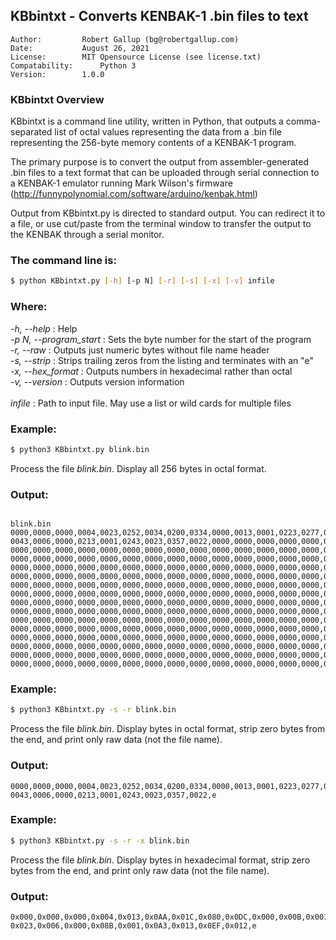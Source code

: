 ## KBbintxt - Converts KENBAK-1 .bin files to text

```
Author:    		Robert Gallup (bg@robertgallup.com)
Date:      		August 26, 2021
License:   		MIT Opensource License (see license.txt) 
Compatability:		Python 3
Version:		1.0.0
```

### KBbintxt Overview

KBbintxt is a command line utility, written in Python, that outputs a comma-separated list of octal values representing the data from a .bin file representing the 256-byte memory contents of a KENBAK-1 program. 

The primary purpose is to convert the output from assembler-generated .bin files to a text format that can be uploaded through serial connection to a KENBAK-1 emulator running Mark Wilson's firmware (http://funnypolynomial.com/software/arduino/kenbak.html)

Output from KBbintxt.py is directed to standard output. You can redirect it to a file, or use cut/paste from the terminal window to transfer the output to the KENBAK through a serial monitor.

### The command line is:

``` bash
$ python KBbintxt.py [-h] [-p N] [-r] [-s] [-x] [-v] infile
```

### Where:

*-h, \-\-help* : Help<br />
*-p N, \-\-program_start* : Sets the byte number for the start of the program<br />
*-r, \-\-raw* : Outputs just numeric bytes without file name header<br />
*-s, \-\-strip* : Strips trailing zeros from the listing and terminates with an "e"<br />*-x, \-\-hex_format* : Outputs numbers in hexadecimal rather than octal<br />*-v, \-\-version* : Outputs version information<br />
<br />
*infile* : Path to input file. May use a list or wild cards for multiple files<br />

### Example:

``` bash
$ python3 KBbintxt.py blink.bin
```
Process the file *blink.bin*. Display all 256 bytes in octal format.

### Output:

```

blink.bin
0000,0000,0000,0004,0023,0252,0034,0200,0334,0000,0013,0001,0223,0277,0367,0022,
0043,0006,0000,0213,0001,0243,0023,0357,0022,0000,0000,0000,0000,0000,0000,0000,
0000,0000,0000,0000,0000,0000,0000,0000,0000,0000,0000,0000,0000,0000,0000,0000,
0000,0000,0000,0000,0000,0000,0000,0000,0000,0000,0000,0000,0000,0000,0000,0000,
0000,0000,0000,0000,0000,0000,0000,0000,0000,0000,0000,0000,0000,0000,0000,0000,
0000,0000,0000,0000,0000,0000,0000,0000,0000,0000,0000,0000,0000,0000,0000,0000,
0000,0000,0000,0000,0000,0000,0000,0000,0000,0000,0000,0000,0000,0000,0000,0000,
0000,0000,0000,0000,0000,0000,0000,0000,0000,0000,0000,0000,0000,0000,0000,0000,
0000,0000,0000,0000,0000,0000,0000,0000,0000,0000,0000,0000,0000,0000,0000,0000,
0000,0000,0000,0000,0000,0000,0000,0000,0000,0000,0000,0000,0000,0000,0000,0000,
0000,0000,0000,0000,0000,0000,0000,0000,0000,0000,0000,0000,0000,0000,0000,0000,
0000,0000,0000,0000,0000,0000,0000,0000,0000,0000,0000,0000,0000,0000,0000,0000,
0000,0000,0000,0000,0000,0000,0000,0000,0000,0000,0000,0000,0000,0000,0000,0000,
0000,0000,0000,0000,0000,0000,0000,0000,0000,0000,0000,0000,0000,0000,0000,0000,
0000,0000,0000,0000,0000,0000,0000,0000,0000,0000,0000,0000,0000,0000,0000,0000,
0000,0000,0000,0000,0000,0000,0000,0000,0000,0000,0000,0000,0000,0000,0000,0000,
```



### Example:

``` bash
$ python3 KBbintxt.py -s -r blink.bin
```

Process the file *blink.bin*. Display bytes in octal format, strip zero bytes from the end, and print only raw data (not the file name).

### Output:

```
0000,0000,0000,0004,0023,0252,0034,0200,0334,0000,0013,0001,0223,0277,0367,0022,
0043,0006,0000,0213,0001,0243,0023,0357,0022,e
```



### Example:

``` bash
$ python3 KBbintxt.py -s -r -x blink.bin
```

Process the file *blink.bin*. Display bytes in hexadecimal format, strip zero bytes from the end, and print only raw data (not the file name).

### Output:

```
0x000,0x000,0x000,0x004,0x013,0x0AA,0x01C,0x080,0x0DC,0x000,0x00B,0x001,0x093,0x0BF,0x0F7,0x012,
0x023,0x006,0x000,0x08B,0x001,0x0A3,0x013,0x0EF,0x012,e
```

